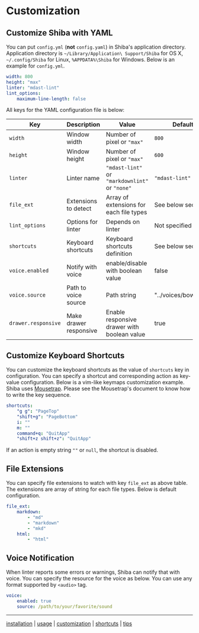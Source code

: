 Customization
=============

## Customize Shiba with YAML

You can put `config.yml` (__not__ `config.yaml`) in Shiba's application directory.  Application directory is `~/Library/Application\ Support/Shiba` for OS X, `~/.config/Shiba` for Linux, `%APPDATA%\Shiba` for Windows.
Below is an example for `config.yml`.

```YAML
width: 800
height: "max"
linter: "mdast-lint"
lint_options:
    maximum-line-length: false
```

All keys for the YAML configuration file is below:

| Key                 | Description            | Value                                          | Default             |
| ------------------- | ---------------------- | ---------------------------------------------- | ------------------- |
| `width`             | Window width           | Number of pixel or `"max"`                     | `800`               |
| `height`            | Window height          | Number of pixel or `"max"`                     | `600`               |
| `linter`            | Linter name            | `"mdast-lint"` or `"markdownlint"` or `"none"` | `"mdast-lint"`      |
| `file_ext`          | Extensions to detect   | Array of extensions for each file types        | See below section   |
| `lint_options`      | Options for linter     | Depends on linter                              | Not specified       |
| `shortcuts`         | Keyboard shortcuts     | Keyboard shortcuts definition                  | See below section   |
| `voice.enabled`     | Notify with voice      | enable/disable with boolean value              | false               |
| `voice.source`      | Path to voice source   | Path string                                    | "../voices/bow.mp3" |
| `drawer.responsive` | Make drawer responsive | Enable responsive drawer with boolean value    | true                |


## Customize Keyboard Shortcuts

You can customize the keyboard shortcuts as the value of `shortcuts` key in configuration.  You can specify a shortcut and corresponding action as key-value configuration.
Below is a vim-like keymaps customization example.
Shiba uses [Mousetrap](https://craig.is/killing/mice). Please see the Mousetrap's document to know how to write the key sequence.

```yaml
shortcuts:
    "g g": "PageTop"
    "shift+g": "PageBottom"
    i: ""
    m: ""
    command+q: "QuitApp"
    "shift+z shift+z": "QuitApp"
```

If an action is empty string `""` or `null`, the shortcut is disabled.

## File Extensions

You can specify file extensions to watch with key `file_ext` as above table.
The extensions are array of string for each file types.  Below is default configuration.

```yaml
file_ext:
    markdown:
        - "md"
        - "markdown"
        - "mkd"
    html:
        - "html"
```

## Voice Notification

When linter reports some errors or warnings, Shiba can notify that with voice.
You can specify the resource for the voice as below.  You can use any format supported by `<audio>` tag.

```yaml
voice:
    enabled: true
    source: /path/to/your/favorite/sound
```


-----------------
[installation](installation.md) | [usage](usage.md) | [customization](customization.md) | [shortcuts](shortcuts.md) | [tips](tips.md)
